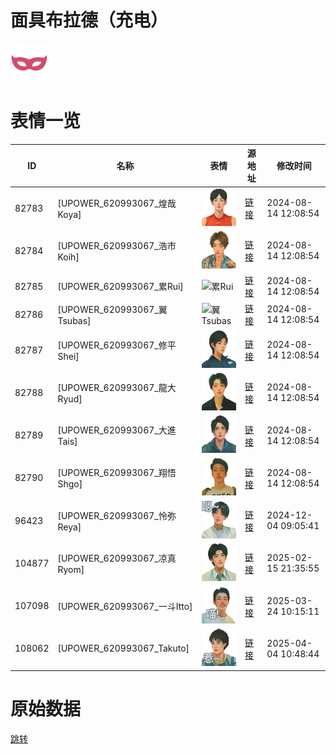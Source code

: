 # 面具布拉德（充电）

<img src="./cover.png" height="60" alt="cover" />

# 表情一览

|ID|名称|表情|源地址|修改时间|
|----|----|----|----|----|
|82783|[UPOWER_620993067_煌哉Koya]|<img src="./pic/082783_%5BUPOWER_620993067_煌哉Koya%5D.png" height="60" alt="煌哉Koya"/>|[链接](https://i0.hdslb.com/bfs/garb/82d99c8e53ad51969a8ed5f9d72b09b1e91cd85d.png)|2024-08-14 12:08:54|
|82784|[UPOWER_620993067_浩市Koih]|<img src="./pic/082784_%5BUPOWER_620993067_浩市Koih%5D.png" height="60" alt="浩市Koih"/>|[链接](https://i0.hdslb.com/bfs/garb/4373f310c560d55d9c0617b0bc4de63631f59ae3.png)|2024-08-14 12:08:54|
|82785|[UPOWER_620993067_累Rui]|<img src="./pic/082785_%5BUPOWER_620993067_累Rui%5D.png" height="60" alt="累Rui"/>|[链接](https://i0.hdslb.com/bfs/garb/6c10fcff04cba47017a6d9b1338b794d2d84658b.png)|2024-08-14 12:08:54|
|82786|[UPOWER_620993067_翼Tsubas]|<img src="./pic/082786_%5BUPOWER_620993067_翼Tsubas%5D.png" height="60" alt="翼Tsubas"/>|[链接](https://i0.hdslb.com/bfs/garb/e9871e0d97fc9835d0ce0f0927f9c14f2cd71af9.png)|2024-08-14 12:08:54|
|82787|[UPOWER_620993067_修平Shei]|<img src="./pic/082787_%5BUPOWER_620993067_修平Shei%5D.png" height="60" alt="修平Shei"/>|[链接](https://i0.hdslb.com/bfs/garb/4eeacb7edd744e3963b3356b8342ac178a319a59.png)|2024-08-14 12:08:54|
|82788|[UPOWER_620993067_龍大Ryud]|<img src="./pic/082788_%5BUPOWER_620993067_龍大Ryud%5D.png" height="60" alt="龍大Ryud"/>|[链接](https://i0.hdslb.com/bfs/garb/1e720de8baaa30a832ab3a29d29c743b66d2ffc8.png)|2024-08-14 12:08:54|
|82789|[UPOWER_620993067_大進Tais]|<img src="./pic/082789_%5BUPOWER_620993067_大進Tais%5D.png" height="60" alt="大進Tais"/>|[链接](https://i0.hdslb.com/bfs/garb/5be0ddf850dd7630dd591dd0fa45d7661c32d423.png)|2024-08-14 12:08:54|
|82790|[UPOWER_620993067_翔悟Shgo]|<img src="./pic/082790_%5BUPOWER_620993067_翔悟Shgo%5D.png" height="60" alt="翔悟Shgo"/>|[链接](https://i0.hdslb.com/bfs/garb/d997df80c8c40ac2eb7468a26f1824c8c497d8b5.png)|2024-08-14 12:08:54|
|96423|[UPOWER_620993067_怜弥Reya]|<img src="./pic/096423_%5BUPOWER_620993067_怜弥Reya%5D.png" height="60" alt="怜弥Reya"/>|[链接](https://i0.hdslb.com/bfs/garb/d23e7e0484fa9a5c68e6070276b072b93c6762c2.png)|2024-12-04 09:05:41|
|104877|[UPOWER_620993067_凉真Ryom]|<img src="./pic/104877_%5BUPOWER_620993067_凉真Ryom%5D.png" height="60" alt="凉真Ryom"/>|[链接](https://i0.hdslb.com/bfs/garb/312f420b9a3960c601847417e597d874a359dc8b.png)|2025-02-15 21:35:55|
|107098|[UPOWER_620993067_一斗Itto]|<img src="./pic/107098_%5BUPOWER_620993067_一斗Itto%5D.png" height="60" alt="一斗Itto"/>|[链接](https://i0.hdslb.com/bfs/garb/8620ecefd817dd51262086f453b70ada7f56d217.png)|2025-03-24 10:15:11|
|108062|[UPOWER_620993067_Takuto]|<img src="./pic/108062_%5BUPOWER_620993067_Takuto%5D.png" height="60" alt="Takuto"/>|[链接](https://i0.hdslb.com/bfs/garb/6edcc55e301f1ba1c27d88006f9d9ad29e7307b3.png)|2025-04-04 10:48:44|

# 原始数据

[跳转](./raw.json)

